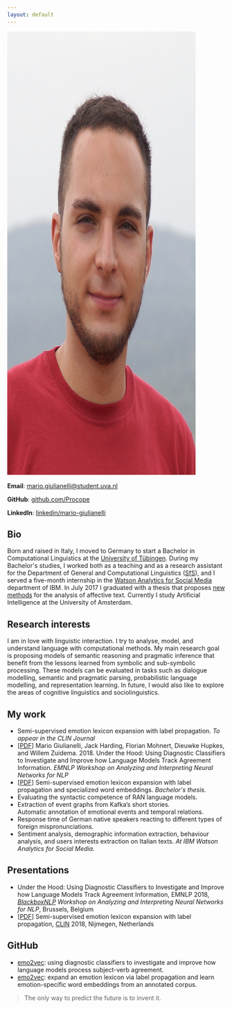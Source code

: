 ```yaml
---
layout: default
---
```


<img class="profile-picture" src="me.JPG">

**Email**: [mario.giulianelli@student.uva.nl](mario.giulianelli@student.uva.nl)

**GitHub**: [github.com/Procope](https://github.com/Procope)

**LinkedIn**: [linkedin/mario-giulianelli](https://www.linkedin.com/in/mario-giulianelli/)   

## Bio
Born and raised in Italy, I moved to Germany to start a Bachelor in Computational Linguistics at the [University of Tübingen](https://www.uni-tuebingen.de/en/university/profile/history-of-the-university.html). 
During my Bachelor's studies, I worked both as a teaching and as a research assistant for the Department of General and Computational Linguistics ([SfS](http://www.sfs.uni-tuebingen.de/en/chairs.html)), and I
served a five-month internship in the [Watson Analytics for Social Media](https://www.ibm.com/us-en/marketplace/social-media-data-analysis/details#product-header-top) department of IBM. In July 2017 I graduated with a
thesis that proposes [new methods](https://arxiv.org/abs/1708.03910) for the analysis of affective text.
Currently I study Artificial Intelligence at the University of Amsterdam.   

## Research interests
I am in love with linguistic interaction. I try to analyse, model, and understand language with computational methods. My main research goal is proposing models of semantic reasoning and pragmatic inference that benefit from the lessons learned from symbolic and sub-symbolic processing.
These models can be evaluated in tasks such as dialogue modelling, semantic and pragmatic parsing, probabilistic language modelling, and representation learning. In future, I would also like to explore the areas of cognitive linguistics and sociolinguistics.   
 
## My work
- Semi-supervised emotion lexicon expansion with label propagation. _To appear in the CLIN Journal_ 
- [[PDF](https://arxiv.org/pdf/1808.08079.pdf)] Mario Giulianelli, Jack Harding, Florian Mohnert, Dieuwke Hupkes, and Willem Zuidema. 2018. Under the Hood: Using Diagnostic Classifiers to Investigate and Improve how Language Models Track Agreement Information. _EMNLP Workshop on Analyzing and Interpreting Neural Networks for NLP_
- [[PDF](https://arxiv.org/pdf/1708.03910.pdf)] Semi-supervised emotion lexicon expansion with label propagation and specialized word embeddings. _Bachelor's thesis._ 
- Evaluating the syntactic competence of RAN language models.
- Extraction of event graphs from Kafka’s short stories.   
  Automatic annotation of emotional events and temporal relations.
- Response time of German native speakers reacting to different types of foreign mispronunciations. 
- Sentiment analysis, demographic information extraction, behaviour analysis, and users interests extraction
 on Italian texts. _At IBM Watson Analytics for Social Media_.

## Presentations
- Under the Hood: Using Diagnostic Classifiers to Investigate and Improve how Language Models Track Agreement Information, EMNLP 2018, _[BlackboxNLP](https://blackboxnlp.github.io) Workshop on Analyzing and Interpreting Neural Networks for NLP_, Brussels, Belgium
- [[PDF](CLIN28.pdf)] Semi-supervised emotion lexicon expansion with label propagation, [CLIN](http://clin28.cls.ru.nl/#abstract-49) 2018, Nijmegen, Netherlands 

## GitHub
- [emo2vec](https://github.com/Procope/under-the-hood/blob/master/README.md): using diagnostic classifiers to investigate and improve how language models process subject-verb agreement.
- [emo2vec](https://github.com/Procope/emo2vec/blob/master/README.md): expand an emotion lexicon via label propagation and learn emotion-specific word embeddings from an annotated corpus. 

> The only way to predict the future is to invent it.   
